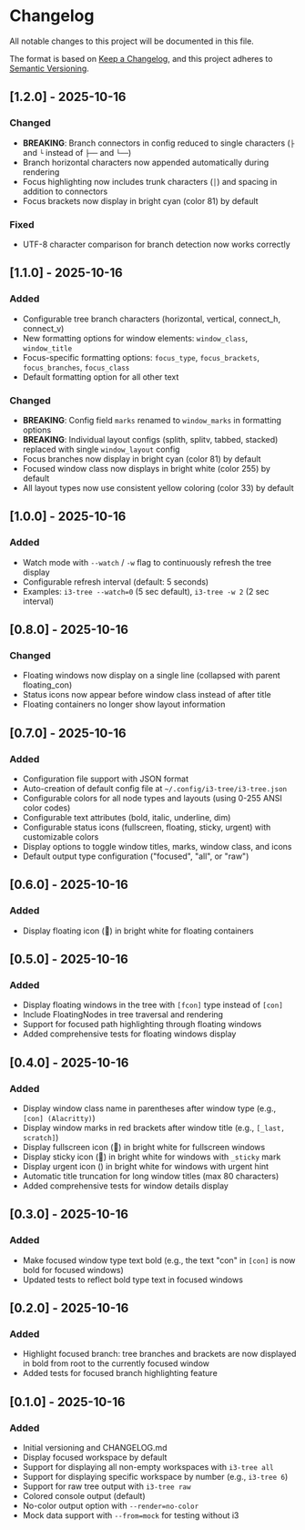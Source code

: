# Changelog

All notable changes to this project will be documented in this file.

The format is based on [Keep a Changelog](https://keepachangelog.com/en/1.0.0/),
and this project adheres to [Semantic Versioning](https://semver.org/spec/v2.0.0.html).

## [1.2.0] - 2025-10-16

### Changed
- **BREAKING**: Branch connectors in config reduced to single characters (`├` and `└` instead of `├──` and `└──`)
- Branch horizontal characters now appended automatically during rendering
- Focus highlighting now includes trunk characters (`│`) and spacing in addition to connectors
- Focus brackets now display in bright cyan (color 81) by default

### Fixed
- UTF-8 character comparison for branch detection now works correctly

## [1.1.0] - 2025-10-16

### Added
- Configurable tree branch characters (horizontal, vertical, connect_h, connect_v)
- New formatting options for window elements: `window_class`, `window_title`
- Focus-specific formatting options: `focus_type`, `focus_brackets`, `focus_branches`, `focus_class`
- Default formatting option for all other text

### Changed
- **BREAKING**: Config field `marks` renamed to `window_marks` in formatting options
- **BREAKING**: Individual layout configs (splith, splitv, tabbed, stacked) replaced with single `window_layout` config
- Focus branches now display in bright cyan (color 81) by default
- Focused window class now displays in bright white (color 255) by default
- All layout types now use consistent yellow coloring (color 33) by default

## [1.0.0] - 2025-10-16

### Added
- Watch mode with `--watch` / `-w` flag to continuously refresh the tree display
- Configurable refresh interval (default: 5 seconds)
- Examples: `i3-tree --watch=0` (5 sec default), `i3-tree -w 2` (2 sec interval)

## [0.8.0] - 2025-10-16

### Changed
- Floating windows now display on a single line (collapsed with parent floating_con)
- Status icons now appear before window class instead of after title
- Floating containers no longer show layout information

## [0.7.0] - 2025-10-16

### Added
- Configuration file support with JSON format
- Auto-creation of default config file at `~/.config/i3-tree/i3-tree.json`
- Configurable colors for all node types and layouts (using 0-255 ANSI color codes)
- Configurable text attributes (bold, italic, underline, dim)
- Configurable status icons (fullscreen, floating, sticky, urgent) with customizable colors
- Display options to toggle window titles, marks, window class, and icons
- Default output type configuration ("focused", "all", or "raw")

## [0.6.0] - 2025-10-16

### Added
- Display floating icon (󰭽) in bright white for floating containers

## [0.5.0] - 2025-10-16

### Added
- Display floating windows in the tree with `[fcon]` type instead of `[con]`
- Include FloatingNodes in tree traversal and rendering
- Support for focused path highlighting through floating windows
- Added comprehensive tests for floating windows display

## [0.4.0] - 2025-10-16

### Added
- Display window class name in parentheses after window type (e.g., `[con] (Alacritty)`)
- Display window marks in red brackets after window title (e.g., `[_last, scratch]`)
- Display fullscreen icon (󰊓) in bright white for fullscreen windows
- Display sticky icon (󱍭) in bright white for windows with `_sticky` mark
- Display urgent icon () in bright white for windows with urgent hint
- Automatic title truncation for long window titles (max 80 characters)
- Added comprehensive tests for window details display

## [0.3.0] - 2025-10-16

### Added
- Make focused window type text bold (e.g., the text "con" in `[con]` is now bold for focused windows)
- Updated tests to reflect bold type text in focused windows

## [0.2.0] - 2025-10-16

### Added
- Highlight focused branch: tree branches and brackets are now displayed in bold from root to the currently focused window
- Added tests for focused branch highlighting feature

## [0.1.0] - 2025-10-16

### Added
- Initial versioning and CHANGELOG.md
- Display focused workspace by default
- Support for displaying all non-empty workspaces with `i3-tree all`
- Support for displaying specific workspace by number (e.g., `i3-tree 6`)
- Support for raw tree output with `i3-tree raw`
- Colored console output (default)
- No-color output option with `--render=no-color`
- Mock data support with `--from=mock` for testing without i3
